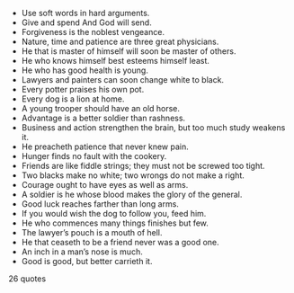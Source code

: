  - Use soft words in hard arguments.
 - Give and spend And God will send.
 - Forgiveness is the noblest vengeance.
 - Nature, time and patience are three great physicians.
 - He that is master of himself will soon be master of others.
 - He who knows himself best esteems himself least.
 - He who has good health is young.
 - Lawyers and painters can soon change white to black.
 - Every potter praises his own pot.
 - Every dog is a lion at home.
 - A young trooper should have an old horse.
 - Advantage is a better soldier than rashness.
 - Business and action strengthen the brain, but too much study weakens it.
 - He preacheth patience that never knew pain.
 - Hunger finds no fault with the cookery.
 - Friends are like fiddle strings; they must not be screwed too tight.
 - Two blacks make no white; two wrongs do not make a right.
 - Courage ought to have eyes as well as arms.
 - A soldier is he whose blood makes the glory of the general.
 - Good luck reaches farther than long arms.
 - If you would wish the dog to follow you, feed him.
 - He who commences many things finishes but few.
 - The lawyer’s pouch is a mouth of hell.
 - He that ceaseth to be a friend never was a good one.
 - An inch in a man’s nose is much.
 - Good is good, but better carrieth it.

26 quotes